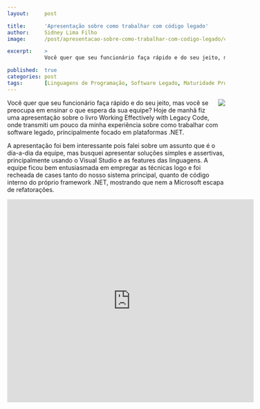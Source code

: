 ```yaml
---
layout:     post

title:      'Apresentação sobre como trabalhar com código legado'
author:     Sidney Lima Filho
image:      /post/apresentacao-sobre-como-trabalhar-com-codigo-legado/capa.jpg

excerpt:    > 
            Você quer que seu funcionário faça rápido e do seu jeito, mas você se preocupa em ensinar o que espera da sua equipe? 

published:  true
categories: post
tags:       [Linguagens de Programação, Software Legado, Maturidade Profissional, Testes Unitários]
---
```


<img src="book.jpg" style="float:right; margin: 0px 0px 20px 20px;" />

Você quer que seu funcionário faça rápido e do seu jeito, mas você se preocupa em ensinar o que espera da sua equipe? Hoje de manhã fiz uma apresentação sobre o livro Working Effectively with Legacy Code, onde transmiti um pouco da minha experiência sobre como trabalhar com software legado, principalmente focado em plataformas .NET. 

A apresentação foi bem interessante pois falei sobre um assunto que é o dia-a-dia da equipe, mas busquei apresentar soluções simples e assertivas, principalmente usando o Visual Studio e as features das linguagens. A equipe ficou bem entusiasmada em empregar as técnicas logo e foi recheada de cases tanto do nosso sistema principal, quanto de código interno do próprio framework .NET, mostrando que nem a Microsoft escapa de refatorações.


<iframe src="http://www.slideshare.net/slideshow/embed_code/23624530" width="570" height="470" frameborder="0" marginwidth="0" marginheight="0" scrolling="no"></iframe>
